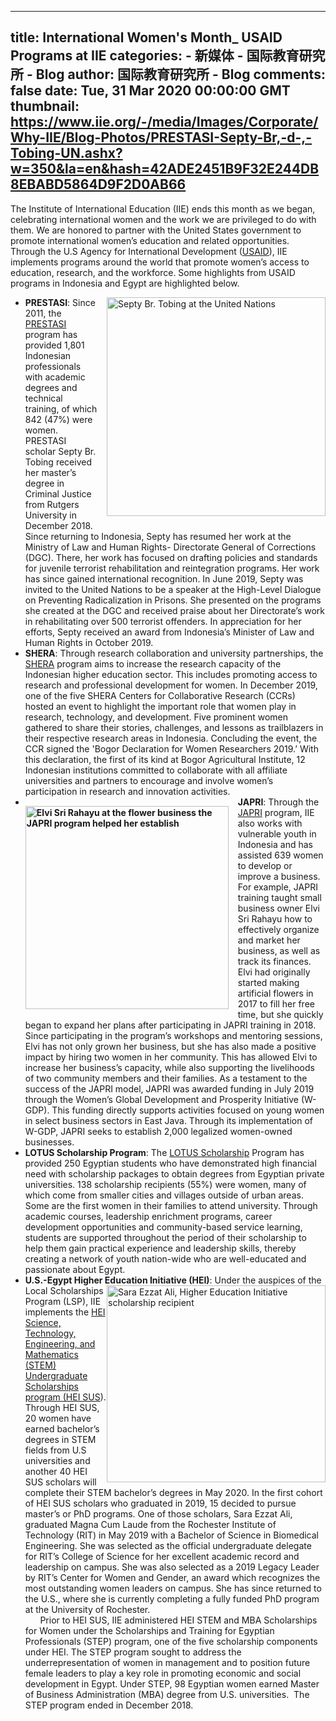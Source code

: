 
---
title: International Women's Month_ USAID Programs at IIE
categories: 
    - 新媒体
    - 国际教育研究所 - Blog
author: 国际教育研究所 - Blog
comments: false
date: Tue, 31 Mar 2020 00:00:00 GMT
thumbnail: https://www.iie.org/-/media/Images/Corporate/Why-IIE/Blog-Photos/PRESTASI-Septy-Br,-d-,-Tobing-UN.ashx?w=350&la=en&hash=42ADE2451B9F32E244DB8EBABD5864D9F2D0AB66
---

<div>   
<p> The Institute of International Education (IIE) ends this month as we began, celebrating international women and the work we are privileged to do with them. We are honored to partner with the United States government to promote international women’s education and related opportunities. Through the U.S Agency for International Development (<a href="https://www.usaid.gov/" target="_blank">USAID</a>), IIE implements programs around the world that promote women’s access to education, research, and the workforce. Some highlights from USAID programs in Indonesia and Egypt are highlighted below.</p>
<ul>
    <li><strong>PRESTASI</strong>: <img alt="Septy Br. Tobing at the United Nations" src="https://www.iie.org/-/media/Images/Corporate/Why-IIE/Blog-Photos/PRESTASI-Septy-Br,-d-,-Tobing-UN.ashx?w=350&la=en&hash=42ADE2451B9F32E244DB8EBABD5864D9F2D0AB66" style="width: 350px; float: right; margin-bottom: 15px; margin-left: 15px;" referrerpolicy="no-referrer">Since 2011, the <a href="https://www.iie.org/en/Programs/USAID-PRESTASI">PRESTASI<span style="text-decoration: underline;"> </span></a>program has provided 1,801 Indonesian professionals with academic degrees and technical training, of which 842 (47%) were women. PRESTASI scholar Septy Br. Tobing received her master’s degree in Criminal Justice from Rutgers University in December 2018. Since returning to Indonesia, Septy has resumed her work at the Ministry of Law and Human Rights- Directorate General of Corrections (DGC). There, her work has focused on drafting policies and standards for juvenile terrorist rehabilitation and reintegration programs. Her work has since gained international recognition. In June 2019, Septy was invited to the United Nations to be a speaker at the High-Level Dialogue on Preventing Radicalization in Prisons. She presented on the programs she created at the DGC and received praise about her Directorate’s work in rehabilitating over 500 terrorist offenders. In appreciation for her efforts, Septy received an award from Indonesia’s Minister of Law and Human Rights in October 2019.</li>
    <li><strong>SHERA</strong>: Through research collaboration and university partnerships, the <a href="https://www.iie.org/en/Programs/SHERA">SHERA</a> program aims to increase the research capacity of the Indonesian higher education sector. This includes promoting access to research and professional development for women. In December 2019, one of the five SHERA Centers for Collaborative Research (CCRs) hosted an event to highlight the important role that women play in research, technology, and development. Five prominent women gathered to share their stories, challenges, and lessons as trailblazers in their respective research areas in Indonesia. Concluding the event, the CCR signed the 'Bogor Declaration for Women Researchers 2019.’ With this declaration, the first of its kind at Bogor Agricultural Institute, 12 Indonesian institutions committed to collaborate with all affiliate universities and partners to encourage and involve women’s participation in research and innovation activities. </li>
    <li><strong><img alt="Elvi Sri Rahayu at the flower business the JAPRI program helped her establish" src="https://www.iie.org/-/media/Images/Corporate/Why-IIE/Blog-Photos/USAID-JAPRI-Elvi.ashx?w=325&la=en&hash=1B7F7017635D1A3916F3FC256F81D3FA2304CB6A" style="width: 325px; float: left; margin-top: 15px; margin-right: 15px; margin-bottom: 15px;" referrerpolicy="no-referrer">JAPRI</strong>: Through the <a href="https://www.iie.org/en/Programs/USAID-JAdi-Pengusaha-MandiRI">JAPRI</a> program, IIE also works with vulnerable youth in Indonesia and has assisted 639 women to develop or improve a business. For example, JAPRI training taught small business owner Elvi Sri Rahayu how to effectively organize and market her business, as well as track its finances. Elvi had originally started making artificial flowers in 2017 to fill her free time, but she quickly began to expand her plans after participating in JAPRI training in 2018. Since participating in the program’s workshops and mentoring sessions, Elvi has not only grown her business, but she has also made a positive impact by hiring two women in her community. This has allowed Elvi to increase her business’s capacity, while also supporting the livelihoods of two community members and their families. As a testament to the success of the JAPRI model, JAPRI was awarded funding in July 2019 through the Women’s Global Development and Prosperity Initiative (W-GDP). This funding directly supports activities focused on young women in select business sectors in East Java. Through its implementation of W-GDP, JAPRI seeks to establish 2,000 legalized women-owned businesses.</li>
    <li><strong>LOTUS Scholarship Program</strong>: The <a href="https://www.iie.org/en/Programs/USAID-LOTUS-Scholarship-Program-English">LOTUS Scholarship</a> Program has provided 250 Egyptian students who have demonstrated high financial need with scholarship packages to obtain degrees from Egyptian private universities. 138 scholarship recipients (55%) were women, many of which come from smaller cities and villages outside of urban areas. Some are the first women in their families to attend university. Through academic courses, leadership enrichment programs, career development opportunities and community-based service learning, students are supported throughout the period of their scholarship to help them gain practical experience and leadership skills, thereby creating a network of youth nation-wide who are well-educated and passionate about Egypt.</li>
    <li><strong>U.S.-Egypt Higher Education Initiative (HEI)</strong>:<img alt="Sara Ezzat Ali, Higher Education Initiative scholarship recipient" src="https://www.iie.org/-/media/Images/Corporate/Why-IIE/Blog-Photos/USAID-HEI-Sara-Ali-May-2019-Re-entry-Workshop.ashx?h=315&w=350&la=en&hash=2711833FB0758AFE5697E99C75842C3E096B66F1" style="height: 315px; width: 350px; float: right;" referrerpolicy="no-referrer"> Under the auspices of the Local Scholarships Program (LSP), IIE implements the <a href="https://www.iie.org/en/Programs/US-Egypt-Higher-Education-Initiative">HEI Science, Technology, Engineering, and Mathematics (STEM) Undergraduate Scholarships program (HEI SUS</a>). Through HEI SUS, 20 women have earned bachelor’s degrees in STEM fields from U.S universities and another 40 HEI SUS scholars will complete their STEM bachelor’s degrees in May 2020. In the first cohort of HEI SUS scholars who graduated in 2019, 15 decided to pursue master’s or PhD programs. One of those scholars, Sara Ezzat Ali, graduated Magna Cum Laude from the Rochester Institute of Technology (RIT) in May 2019 with a Bachelor of Science in Biomedical Engineering. She was selected as the official undergraduate delegate for RIT’s College of Science for her excellent academic record and leadership on campus. She was also selected as a 2019 Legacy Leader by RIT’s Center for Women and Gender, an award which recognizes the most outstanding women leaders on campus. She has since returned to the U.S., where she is currently completing a fully funded PhD program at the University of Rochester. 
    <p style="margin: 0px;">      Prior to HEI SUS, IIE administered HEI STEM and MBA Scholarships for Women under the Scholarships and Training for Egyptian Professionals (STEP) program, one of the five scholarship components under HEI. The STEP program sought to address the underrepresentation of women in management and to position future female leaders to play a key role in promoting economic and social development in Egypt. Under STEP, 98 Egyptian women earned Master of Business Administration (MBA) degree from U.S. universities.  The STEP program ended in December 2018. </p>
    </li>
</ul>
                


              
</div>
            